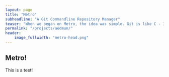 ```yaml
---
layout: page
title: "Metro"
subheadline: "A Git Commandline Repository Manager"
teaser: "When we began on Metro, the idea was simple. Git is like C - Incredibly powerful, but you need to know your way around it. For anything but the most basic things, you need to look it up."
permalink: "/projects/aedmun/"
header:
    image_fullwidth: "metro-head.png"
---
```


## Metro!
This is a test!